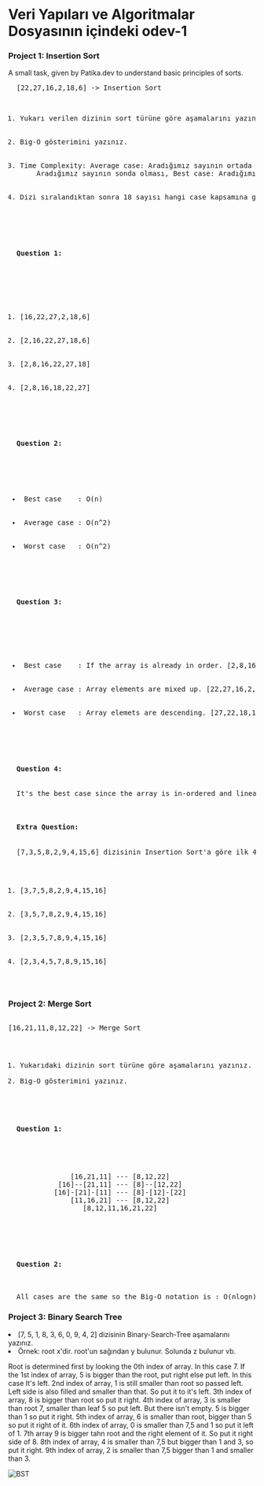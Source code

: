 <h1> Veri Yapıları ve Algoritmalar Dosyasının içindeki odev-1  </h1>

<h3> Project 1: Insertion Sort </h3>
<p>
  A small task, given by Patika.dev to understand basic principles of sorts.
</p>
<pre>
  [22,27,16,2,18,6] -> Insertion Sort
<ol>
    <li>Yukarı verilen dizinin sort türüne göre aşamalarını yazınız.</li>
    <li>Big-O gösterimini yazınız.</li>
    <li>Time Complexity: Average case: Aradığımız sayının ortada olması,Worst case: 
    Aradığımız sayının sonda olması, Best case: Aradığımız sayının dizinin en başında olması.</li>
    <li>Dizi sıralandıktan sonra 18 sayısı hangi case kapsamına girer? Yazınız.</li>
</ol>

<h4>
  Question 1:
  </h4>

<ol>
  <li>[16,22,27,2,18,6]</li>
  <li>[2,16,22,27,18,6]</li>
  <li>[2,8,16,22,27,18]</li>
  <li>[2,8,16,18,22,27]</li>
</ol>

<h4>
  Question 2:
</h4>
  <ul>
  <li> Best case    : O(n)</li>
  <li> Average case : O(n^2)</li>
  <li> Worst case   : O(n^2)</li>
</ul>

<h4>
  Question 3:
</h4>

  <ul>
  <li> Best case    : If the array is already in order. [2,8,16,18,22,27 </li>
  <li> Average case : Array elements are mixed up. [22,27,16,2,18,6] </li>
  <li> Worst case   : Array elemets are descending. [27,22,18,16,8,2]</li>
</ul>

<h4>
  Question 4:
</h4>
  It's the best case since the array is in-ordered and linearly searching accrues.

<h4>
  Extra Question:
</h4>
  [7,3,5,8,2,9,4,15,6] dizisinin Insertion Sort'a göre ilk 4 adımını yazınız.
  <ol>
  <li>[3,7,5,8,2,9,4,15,16]</li>
  <li>[3,5,7,8,2,9,4,15,16]</li>
  <li>[2,3,5,7,8,9,4,15,16]</li>
  <li>[2,3,4,5,7,8,9,15,16]</li>
</ol>
</pre>

<h3> Project 2: Merge Sort </h3>
<pre>
<p>[16,21,11,8,12,22] -> Merge Sort</p>
<ol>
<li>Yukarıdaki dizinin sort türüne göre aşamalarını yazınız.</li>
<li>Big-O gösterimini yazınız.</li>
</ol>
<h4>
  Question 1:
  </h4>
  <pre>
               [16,21,11] --- [8,12,22]
            [16]--[21,11] --- [8]--[12,22]
           [16]-[21]-[11] --- [8]-[12]-[22]
               [11,16,21] --- [8,12,22]
                  [8,12,11,16,21,22]
  </pre>
  <h4>
  Question 2:
  </h4>
  All cases are the same so the Big-O notation is : O(nlogn).
</pre>


<h3> Project 3: Binary Search Tree </h3>
  <li> [7, 5, 1, 8, 3, 6, 0, 9, 4, 2] dizisinin Binary-Search-Tree aşamalarını yazınız.</li>
  <li>Örnek: root x'dir. root'un sağından y bulunur. Solunda z bulunur vb.</li>
  
  Root is determined first by looking the 0th index of array. In this case 7.
  If the 1st index of array, 5 is bigger than the root, put right else put left. In this case It's left.
  2nd index of array, 1 is still smaller than root so passed left. Left side is also filled and smaller than that. So put it to it's left.
  3th index of array, 8 is bigger than root so put it right.
  4th index of array, 3 is smaller than root 7, smaller than leaf 5 so put left. But there isn't empty. 5 is bigger than 1 so put it right.
  5th index of array, 6 is smaller than root, bigger than 5 so put it right of it.
  6th index of array, 0 is smaller than 7,5 and 1 so put it left of 1.
  7th array 9 is bigger tahn root and the right element of it. So put it right side of 8.
  8th index of array, 4 is smaller than 7,5 but bigger than 1 and 3, so put it right.
  9th index of array, 2 is smaller than 7,5 bigger than 1 and smaller than 3.
  
  ![BST](https://user-images.githubusercontent.com/65141544/177879747-2e94e225-78a5-4311-aefb-067c6179e4c2.PNG)

